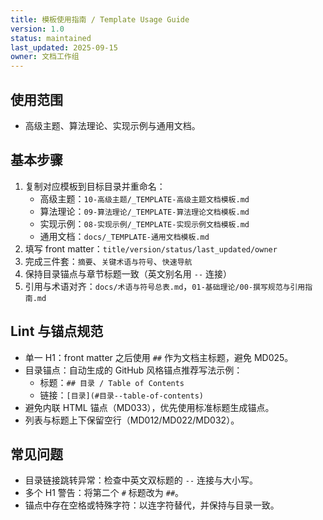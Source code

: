 ```yaml
---
title: 模板使用指南 / Template Usage Guide
version: 1.0
status: maintained
last_updated: 2025-09-15
owner: 文档工作组
---
```

## 使用范围

- 高级主题、算法理论、实现示例与通用文档。

## 基本步骤

1. 复制对应模板到目标目录并重命名：
   - 高级主题：`10-高级主题/_TEMPLATE-高级主题文档模板.md`
   - 算法理论：`09-算法理论/_TEMPLATE-算法理论文档模板.md`
   - 实现示例：`08-实现示例/_TEMPLATE-实现示例文档模板.md`
   - 通用文档：`docs/_TEMPLATE-通用文档模板.md`
2. 填写 front matter：`title/version/status/last_updated/owner`
3. 完成三件套：`摘要`、`关键术语与符号`、`快速导航`
4. 保持目录锚点与章节标题一致（英文别名用 `--` 连接）
5. 引用与术语对齐：`docs/术语与符号总表.md`，`01-基础理论/00-撰写规范与引用指南.md`

## Lint 与锚点规范

- 单一 H1：front matter 之后使用 `##` 作为文档主标题，避免 MD025。
- 目录锚点：自动生成的 GitHub 风格锚点推荐写法示例：
  - 标题：`## 目录 / Table of Contents`
  - 链接：`[目录](#目录--table-of-contents)`
- 避免内联 HTML 锚点（MD033），优先使用标准标题生成锚点。
- 列表与标题上下保留空行（MD012/MD022/MD032）。

## 常见问题

- 目录链接跳转异常：检查中英文双标题的 `--` 连接与大小写。
- 多个 H1 警告：将第二个 `#` 标题改为 `##`。
- 锚点中存在空格或特殊字符：以连字符替代，并保持与目录一致。
